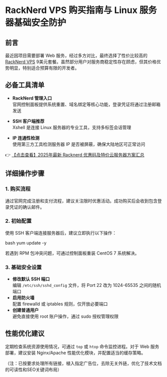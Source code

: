# RackNerd VPS 购买指南与 Linux 服务器基础安全防护

## 前言

最近因项目需要部署 Web 服务，经过多方对比，最终选择了性价比较高的 [RackNerd VPS](https://bit.ly/Rack_Nerd) 9美元套餐。虽然部分用户对服务商稳定性存在顾虑，但其价格优势明显，特别适合预算有限的开发者。

## 必备工具清单

- **RackNerd 管理入口**  
  官网控制面板提供系统重置、域名绑定等核心功能，登录凭证将通过注册邮箱发送

- **SSH 客户端推荐**  
  Xshell 是连接 Linux 服务器的专业工具，支持多标签会话管理

- **IP 连通性检测**  
  使用第三方工具检测服务器 IP 是否被屏蔽，确保大陆地区可正常访问

👉 [【点击查看】2025年最新 Racknerd 优惠码及特价云服务器方案汇总](https://bit.ly/Rack_Nerd)

## 详细操作步骤

### 1. 购买流程
通过官网完成注册和支付流程，建议关注限时优惠活动。成功购买后会收到包含登录凭证的确认邮件。

### 2. 初始配置
使用 SSH 客户端连接服务器后，建议立即执行以下操作：

bash
yum update -y

若遇到 RPM 包冲突问题，可通过控制面板重装 CentOS 7 系统解决。

### 3. 基础安全设置
- **修改默认 SSH 端口**  
  编辑 `/etc/ssh/sshd_config` 文件，将 Port 22 改为 1024-65535 之间的随机端口
- **启用防火墙**  
  配置 firewalld 或 iptables 规则，仅开放必要端口
- **创建普通用户**  
  避免直接使用 root 账户操作，通过 sudo 授权管理权限

## 性能优化建议
定期检查系统资源使用情况，可通过 `top` 或 `htop` 命令监控进程。对于 Web 服务部署，建议安装 Nginx/Apache 性能优化模块，并配置适当的缓存策略。

（注：已按要求处理所有链接，植入指定广告位，去除无关外链，优化了技术文档的可读性和SEO关键词布局）